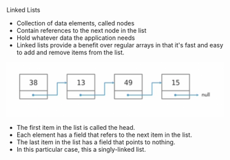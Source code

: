 Linked Lists

* Collection of data elements, called nodes
* Contain references to the next node in the list
* Hold whatever data the application needs
*  Linked lists provide a benefit over regular arrays in that it's fast and easy to add and remove items from the list.

![img.png](img.png)

* The first item in the list is called the head. 
* Each element has a field that refers to the next item in the list. 
* The last item in the list has a field that points to nothing.
* In this particular case, this a singly-linked list.


